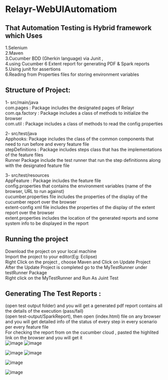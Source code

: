 # Relayr-WebUIAutomatiom

That Automation Testing is Hybrid framework which Uses
----------------------------------------------------------------
1.Selenium <br />
2.Maven <br />
3.Cucumber BDD (Gherkin language) via Junit , <br />
4.using Cucumber 6 Extent report for generating PDF & Spark reports  <br />
5.Using junit for assertions <br />
6.Reading from Properties files for storing environment variables <br />

Structure of Project:
-----------------------------------------------------------------------
1- src/main/java <br />
com.pages : Package includes the designated pages of Relayr <br />
com.qa.factory :  Package includes a class of methods to initialize the browser <br />
com.util :  Package includes a class of methods to read the config properties <br />

2- src/test/java <br />
Apphooks: Package includes the class of the common components that need to run before and every feature file <br />
stepDefinitions : Package includes steps class that has the implementations of the feature files <br />
Runner Package include the test runner that run the step definitionns along with the designated feature file <br />

3- src/test/resources <br />
AppFeature : Package includes the feature file <br />
config.properties that contains the environment variables (name of the browser, URL to run against) <br />
cucumber.properties file includes the properties of the display of the cucumber report over the browser <br />
extent-config xml file includes the properties of the display of the extent report over the browser <br />
extent.properties includes the location of the generated reports and some system info to be displayed in the report <br />

Running the project
----------------------------------------------------------------------------------------
Download the project on your local machine <br />
Import the project to your editor(Eg: Eclipse) <br />
Right Click on the project , choose Maven and Click on Update Project <br />
After the Update Project is completed go to the MyTestRunner under testRunner Package <br />
Right click on the MyTestRunner and Run As Juint Test <br />

Generating The Test Reports :
-----------------------------------------------------------------------------------------------
(open test output folder) and you will get a generated pdf report contains all the details of the execution (pass/fail) <br />
(open test-output/SparkReport), then open (index.html) file on any browser and you will get detailed info of the status of every step in every scenario per every feature file <br />
For checking the report from on the cucumber cloud , pasted the highlited link on the browser and you will get it <br />
![image](https://user-images.githubusercontent.com/49224785/120876223-2aaed300-c5cd-11eb-9acd-b870b2650274.png)
![image](https://user-images.githubusercontent.com/49224785/120876234-3a2e1c00-c5cd-11eb-9291-65f7d147e4d2.png)

![image](https://user-images.githubusercontent.com/49224785/120876246-516d0980-c5cd-11eb-9665-01e99b40d802.png)
![image](https://user-images.githubusercontent.com/49224785/120876254-5cc03500-c5cd-11eb-935a-0c2f48cd007f.png)

![image](https://user-images.githubusercontent.com/49224785/120876258-65187000-c5cd-11eb-8a0a-92901001090f.png)

![image](https://user-images.githubusercontent.com/49224785/120876264-6ea1d800-c5cd-11eb-9983-f4d1c1cff09b.png)



